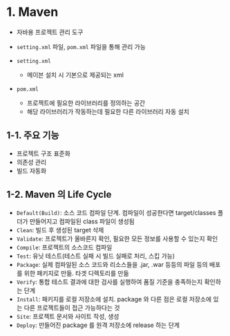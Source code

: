 # 1. Maven

- 자바용 프로젝트 관리 도구
- ```setting.xml``` 파일, ```pom.xml``` 파일을 통해 관리 가능

- ```setting.xml```
	- 메이븐 설치 시 기본으로 제공되는 xml
- ```pom.xml```
	- 프로젝트에 필요한 라이브러리를 정의하는 공간
	- 해당 라이브러리가 작동하는데 필요한 다른 라이브러리 자동 설치

## 1-1. 주요 기능
- 프로젝트 구조 표준화
- 의존성 관리
- 빌드 자동화

## 1-2. Maven 의 Life Cycle

- `Default(Build)`: 소스 코드 컴파일 단계. 컴파일이 성공한다면 target/classes 폴더가 만들어지고 컴파일된 class 파일이 생성됨
- `Clean`: 빌드 후 생성된 target 삭제
- `Validate`: 프로젝트가 올바른지 확인, 필요한 모든 정보를 사용할 수 있는지 확인
- `Compile`: 프로젝트의 소스코드 컴파일
- `Test`: 유닛 테스트(테스트 실패 시 빌드 실패로 처리, 스킵 가능)
- `Package`: 실제 컴파일된 소스 코드와 리소스들을 .jar, .war 등등의 파일 등의 배포를 위한 패키지로 만듦. 타겟 디렉토리를 만듦
- `Verify`: 통합 테스트 결과에 대한 검사를 실행하여 품질 기준을 충족하는지 확인하는 단계
- `Install`: 패키지를 로컬 저장소에 설치. package 와 다른 점은 로컬 저장소에 있는 다른 프로젝트들이 접근 가능하다는 것
- `Site`: 프로젝트 문서와 사이트 작성, 생성
- `Deploy`: 만들어진 package 를 원격 저장소에 release 하는 단계